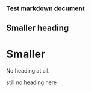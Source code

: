 ### Test markdown document

## Smaller heading

# Smaller

No heading at all.

still no heading here
